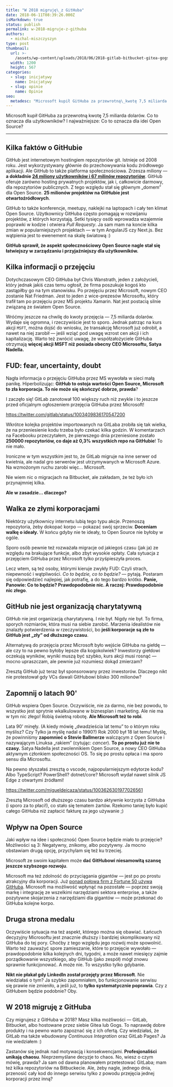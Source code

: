 ```yaml
---
title: "W 2018 migruję\_z GitHuba"
date: 2018-06-11T08:39:26.000Z
isMarkdown: true
status: publish
permalink: w-2018-migruje-z-githuba
authors:
  - michal-miszczyszyn
type: post
thumbnail:
  url: >-
    /assets/wp-content/uploads/2018/06/2018-gitlab-bitbucket-gitea-gogs.png
  width: 1200
  height: 567
categories:
  - slug: inicjatywy
    name: Inicjatywy
  - slug: opinie
    name: Opinie
seo:
  metadesc: "Microsoft kupił GitHuba za przewrotną\_kwotę 7,5 miliarda dolarów. Co to oznacza dla użytkowników? I najważniejsze: Co to oznacza dla idei Open Source?"
---
```


Microsoft kupił GitHuba za przewrotną kwotę 7,5 miliarda dolarów. Co to oznacza dla użytkowników? I najważniejsze: Co to oznacza dla idei Open Source?

---

## Kilka faktów o GitHubie

GitHub jest internetowym hostingiem repozytoriów git. Istnieje od 2008 roku. Jest wykorzystywany głównie do przechowywania kodu źródłowego aplikacji. Ale GitHub to także platforma społecznościowa. Zrzesza miliony — **a dokładnie [24 miliony użytkowników i 67 milinów repozytoriów](https://octoverse.github.com)**. GitHub oferuje zarówno hosting prywatnych projektów, jak i, całkowicie darmowy, dla repozytoriów publicznych. Z tego względu stał się głównym „domem” dla Open Source. **25 milionów projektów na GitHubie jest otwartoźródłowych**.

GitHub to także konferencje, meetupy, naklejki na laptopach i cały ten klimat Open Source. Użytkownicy GitHuba często pomagają w rozwijaniu projektów, z których korzystają. Setki tysięcy osób wprowadza wzajemnie poprawki w kodzie i otwiera _Pull Requesty_. Ja sam mam na koncie kilka zmian w popularniejszych projektach — w tym AngularJS czy Next.js. Bez wątpienia jest to ewenement na skalę światową :)

**GitHub sprawił, że aspekt społecznościowy Open Source nagle stał się łatwiejszy w zarządzaniu i przyjaźniejszy dla użytkowników.**

## Kilka informacji o przejęciu

Dotychczasowym CEO GitHuba był Chris Wanstrath, jeden z założycieli, który jednak jakiś czas temu ogłosił, że firma poszukuje kogoś kto zastąpiłby go na tym stanowisku. Po przejęciu przez Microsoft, nowym CEO zostanie Nat Friedman. Jest to jeden z wice-prezesów Microsoftu, który trafił tam po przejęciu przez MS projektu Xamarin. Nat jest postacią silnie związaną ze światem Open Source.

Wróćmy jeszcze na chwilę do kwoty przejęcia — 7,5 miliarda dolarów. Wydaje się ogromna, i rzeczywiście jest to sporo. Jednak patrząc na kurs akcji `MSFT`, można dojść do wniosku, że transakcję Microsoft już odrobił, a nawet na niej zarobił — jeśli wziąć pod uwagę wzrost cen akcji i ich kapitalizację. Warto też zwrócić uwagę, że współzałożyciele GitHuba otrzymają **więcej akcji MSFT niż posiada obecny CEO Microsoftu, Satya Nadella.**

## FUD: fear, uncertainty, doubt

Nagła informacja o przejęciu GitHuba przez MS wywołała w sieci małą panikę. Hiperbolizując: **GitHub to ostoja wartości Open Source, Microsoft to zła korporacja. To nie może się skończyć dobrze, prawda**?

I zaczęło się! GitLab zanotował 100 większy ruch niż zwykle i to jeszcze przed oficjalnym ogłoszeniem przejęcia GitHuba przez Microsoft!

https://twitter.com/gitlab/status/1003409836170547200

Wkrótce kolejka projektów importowanych na GitLaba zrobiła się tak wielka, że na przeniesienie kodu trzeba było czekać kilka godzin. W komentarzach na Facebooku przeczytałem, że pierwszego dnia przeniesione zostało **250000 repozytoriów, co daje aż 0,3% wszystkich repo na GitHubie**! To nie mało.

Ironiczne w tym wszystkim jest to, że GitLab migruje na inne serwer od kwietnia, ale nadal gro serwerów jest utrzymywanych w Microsoft Azure. Na wzmożonym ruchu zarobi więc… Microsoft.

Nie wiem nic o migracjach na Bitbucket, ale zakładam, że też było ich przynajmniej kilka.

**Ale w zasadzie… dlaczego?**

## Walka ze złymi korporacjami

Niektórzy użytkownicy internetu lubią tego typu akcje. Przenoszą repozytoria, żeby dokopać korpo — pokazać swój sprzeciw. **Doceniam walkę o ideały.** W końcu gdyby nie te ideały, to Open Source nie byłoby w ogóle.

Sporo osób pewnie też rozważała migracje od jakiegoś czasu (jak ja) ze względu na brakujące funkcje, albo zbyt wysokie opłaty. Cała sytuacja z przejęciem GitHuba przez Microsoft tylko przyśpieszyła proces.

Lecz wtem, są też osoby, którymi kieruje zwykły FUD: Czyli strach, niepewność i wątpliwości. _Co to będzie, co to będzie?_ — pytają. Postaram się odpowiedzieć najlepiej, jak potrafię, a do tego bardzo krótko. **Panie, Panowie: Co to będzie? Prawdopodobnie nic. A raczej: Prawdopodobnie nic złego**.

## GitHub nie jest organizacją charytatywną

GitHub nie jest organizacją charytatywną. I nie był. Nigdy nie był. To firma, sporych rozmiarów, która musi na siebie zarobić. Marzenia idealistów nie znalazły potwierdzenia w rzeczywistości, bo **jeśli korporacje są złe to GitHub jest „zły” od dłuższego czasu**.

Alternatywą do przejęcia przez Microsoft było wejście GitHuba na giełdę — ale czy to na pewno byłoby lepsze dla kogokolwiek? Inwestorzy giełdowi oczekują wyników, wyniki muszą być szybko, kurs akcji musi rosnąć — mocno upraszczam, ale pewnie już rozumiesz dokąd zmierzam?

Zresztą GitHub już teraz był sponsorowany przez inwestorów. Dlaczego nikt nie protestował gdy VCs dawali GitHubowi blisko 300 milionów?

## Zapomnij o latach 90'

GitHub wspiera Open Source. Oczywiście, nie za darmo, nie bez powodu, to wszystko jest sprytnie wkalkulowane w biznesplan i marketing. Ale nie ma w tym nic złego! Robią świetną robotę. **Ale Microsoft też to robi**.

Lata 90' minęły. (A kiedy mówię „dwadzieścia lat temu” to o którym roku myślisz? Czy Tylko ja myślę nadal o 1990?) Rok 2000 był 18 lat temu! Myślę, że powinniśmy **zapomnieć o Stevie Ballmerze** walczącym z Open Source i nazywającym Linuksa „rakiem” (cytując: _cancer_). **To po prostu już nie te czasy.** Satya Nadella jest zwolennikiem Open Source, a nowy CEO GitHuba aktywnym członkiem społeczności OS. To się po prostu opłaca i ma sporo sensu dla Microsoftu.

Na pewno słyszałaś zresztą o vscode, najpopularniejszym edytorze kodu? Albo TypeScript? PowerShell? dotnet/core? Microsoft wydał nawet silnik JS Edge z otwartymi źródłami!

https://twitter.com/migueldeicaza/status/1003626301977026561

Zresztą Microsoft od dłuższego czasu bardzo aktywnie korzysta z GitHuba (i sporo za to płaci!), co stało się tematem żartów. Rzekomo taniej było kupić całego GitHuba niż zapłacić fakturę za jego używanie ;)

## Wpływ na Open Source

Jaki wpływ na idee i społeczność Open Source będzie miało to przejęcie? Możliwości są 3: Negatywny, znikomy, albo pozytywny. Ja mocno obstawiam drugą opcję, przychylam się też ku trzeciej.

Microsoft ze swoim kapitałem może **dać GitHubowi niesamowitą szansę jeszcze szybszego rozwoju**.

Microsoft ma też zdolność do przyciągania gigantów — jest po po prostu atrakcyjny dla korporacji. Już [ponad połowa firm z Fortune 50 używa GitHuba](http://www.wired.co.uk/article/microsoft-github-deal-open-source). Microsoft ma możliwość wpłynąć na pozostałe — poprzez swoją markę i integrację ze wszelkimi narzędziami sektora enterprise, a także pozytywne skojarzenia z narzędziami dla gigantów — może przekonać do GitHuba kolejne korpo.

## Druga strona medalu

Oczywiście sytuacja ma też aspekt, którego można się obawiać. Łańcuch decyzyjny Microsoftu jest znacznie dłuższy i bardziej skomplikowany niż GitHuba do tej pory. Choćby z tego względu jego rozwój może spowolnić. Warto też zauważyć spore zamieszanie, które to przejęcie wywołało — prawdopodobnie kilka kolejnych dni, tygodni, a może nawet miesięcy zajmie porządkowanie wszystkiego, aby GitHub (jako zespół) mógł znowu sprawnie funkcjonować. A może nie. To wszystko tylko gdybanie.

**Nikt nie płakał gdy LinkedIn został przejęty przez Microsoft**. Nie wiedziałaś o tym? Ja szybko zapomniałem, bo funkcjonowanie serwisu się prawie nie zmieniło, a jeśli już, to **tylko systematycznie poprawia**. Czy z GitHubem będzie podobnie? Oby.

## W 2018 migruję z GitHuba

Czy migrujesz z GitHuba w 2018? Masz kilka możliwości — GitLab, Bitbucket, albo hostowane przez siebie Gitea lub Gogs. To naprawdę dobre produkty i na pewno warto zapoznać się z ich ofertą. Czy wiedziałaś, że GitLab ma także wbudowany _Continuous Integration_ oraz GitLab Pages? Ja nie wiedziałem :)

Zastanów się jednak nad motywacją i konsekwencjami. **Profesjonaliści unikają chaosu**. Nieprzemyślane decyzje to chaos. No, wiesz o czym mówię, prawda? Ja sam od dawna planowałem przetestować GitLaba; mam też kilka repozytoriów na Bitbuckecie. Ale, żeby nagle, jednego dnia, przenosić cały kod do innego serwisu tylko z powodu przejęcia jednej korporacji przez inną?
